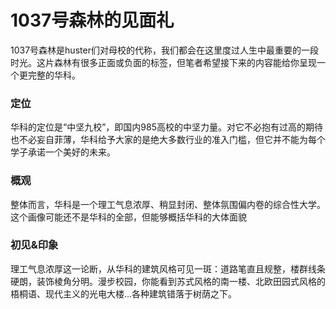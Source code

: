# 1037号森林的见面礼

1037号森林是huster们对母校的代称，我们都会在这里度过人生中最重要的一段时光。这片森林有很多正面或负面的标签，但笔者希望接下来的内容能给你呈现一个更完整的华科。

### 定位

华科的定位是“中坚九校”，即国内985高校的中坚力量。对它不必抱有过高的期待也不必妄自菲薄，华科给予大家的是绝大多数行业的准入门槛，但它并不能为每个学子承诺一个美好的未来。

### 概观

整体而言，华科是一个理工气息浓厚、稍显封闭、整体氛围偏内卷的综合性大学。这个画像可能还不是华科的全部，但能够概括华科的大体面貌

### 初见&印象

理工气息浓厚这一论断，从华科的建筑风格可见一斑：道路笔直且规整，楼群线条硬朗，装饰棱角分明。漫步校园，你能看到苏式风格的南一楼、北欧田园式风格的梧桐语、现代主义的光电大楼...各种建筑错落于树荫之下。

